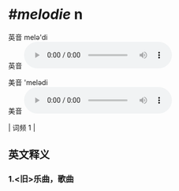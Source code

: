 # ***\#melodie*** n
英音 melə'di  
英音
<audio src="./media/melodie1.aac" controls="controls"></audio>

美音 'melədi  
美音
<audio src="./media/melodie2.aac" controls="controls"></audio>



| 词频 1 |  

英文释义
---
### 1.**<旧>乐曲，歌曲**  


